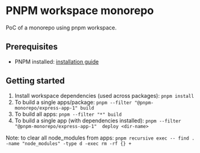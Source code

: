 # PNPM workspace monorepo

PoC of a monorepo using pnpm workspace.

## Prerequisites

- PNPM installed: [installation guide](https://pnpm.io/installation)


## Getting started

1. Install workspace dependencies (used across packages): `pnpm install`
1. To build a single apps/package: `pnpm --filter "@pnpm-monorepo/express-app-1" build`
1. To build all apps: `pnpm --filter "*" build`
1. To build a single app (with dependencies installed): `pnpm --filter "@pnpm-monorepo/express-app-1"  deploy <dir-name>`

Note: to clear all node_modules from apps: `pnpm recursive exec -- find . -name "node_modules" -type d -exec rm -rf {} +`
